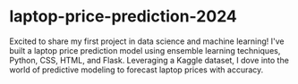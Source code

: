 # laptop-price-prediction-2024
Excited to share my first project in data science and machine learning! I've built a laptop price prediction model using ensemble learning techniques, Python, CSS, HTML, and Flask. Leveraging a Kaggle dataset, I dove into the world of predictive modeling to forecast laptop prices with accuracy.
